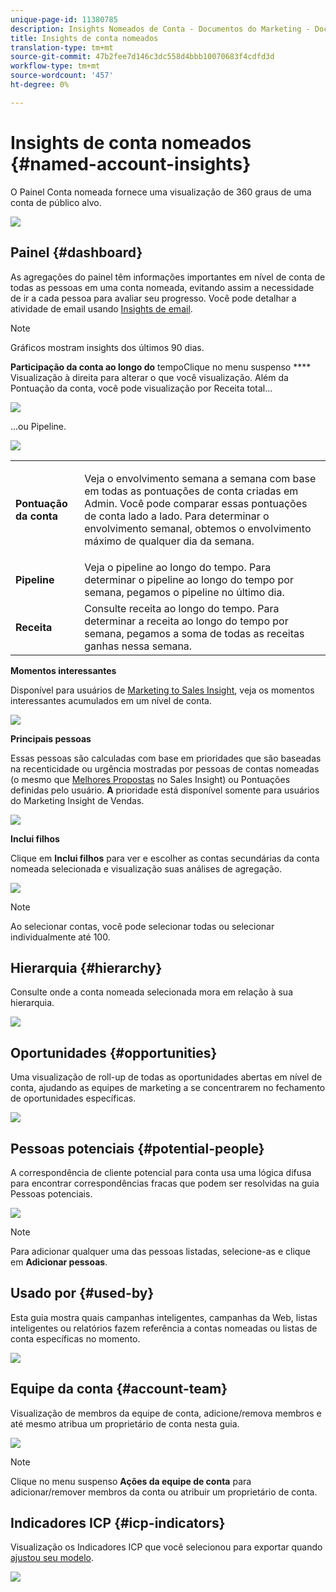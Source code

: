 ```yaml
---
unique-page-id: 11380785
description: Insights Nomeados de Conta - Documentos do Marketing - Documentação do Produto
title: Insights de conta nomeados
translation-type: tm+mt
source-git-commit: 47b2fee7d146c3dc558d4bbb10070683f4cdfd3d
workflow-type: tm+mt
source-wordcount: '457'
ht-degree: 0%

---
```



# Insights de conta nomeados {#named-account-insights}

O Painel Conta nomeada fornece uma visualização de 360 graus de uma conta de público alvo.

![](assets/one-1.png)

## Painel {#dashboard}

As agregações do painel têm informações importantes em nível de conta de todas as pessoas em uma conta nomeada, evitando assim a necessidade de ir a cada pessoa para avaliar seu progresso. Você pode detalhar a atividade de email usando [Insights de email](http://docs.marketo.com/display/DOCS/Filtering+in+Email+Insights#FilteringinEmailInsights-AccountBasedMarketing).

>[!NOTE]
>
>Gráficos mostram insights dos últimos 90 dias.

**Participação da conta ao longo do** tempoClique no menu suspenso  **** Visualização à direita para alterar o que você visualização. Além da Pontuação da conta, você pode visualização por Receita total...

![](assets/two-new.png)

...ou Pipeline.

![](assets/three-new.png)

<table> 
 <tbody> 
  <tr> 
   <td><strong>Pontuação da conta</strong></td> 
   <td><p>Veja o envolvimento semana a semana com base em todas as pontuações de conta criadas em Admin. Você pode comparar essas pontuações de conta lado a lado. Para determinar o envolvimento semanal, obtemos o envolvimento máximo de qualquer dia da semana.</p></td> 
  </tr> 
  <tr> 
   <td><strong>Pipeline</strong></td> 
   <td>Veja o pipeline ao longo do tempo. Para determinar o pipeline ao longo do tempo por semana, pegamos o pipeline no último dia.</td> 
  </tr> 
  <tr> 
   <td><strong>Receita</strong></td> 
   <td>Consulte receita ao longo do tempo. Para determinar a receita ao longo do tempo por semana, pegamos a soma de todas as receitas ganhas nessa semana.</td> 
  </tr> 
 </tbody> 
</table>

**Momentos interessantes**

Disponível para usuários de [Marketing to Sales Insight](http://docs.marketo.com/display/DOCS/Marketo+Sales+Insight), veja os momentos interessantes acumulados em um nível de conta.

![](assets/int-mom.png)

**Principais pessoas**

Essas pessoas são calculadas com base em prioridades que são baseadas na recenticidade ou urgência mostradas por pessoas de contas nomeadas (o mesmo que [Melhores Propostas](http://docs.marketo.com/display/DOCS/Priority,+Urgency,+Relative+Score,+and+Best+Bets) no Sales Insight) ou Pontuações definidas pelo usuário. **A** prioridade está disponível somente para usuários do Marketing Insight de Vendas.

![](assets/top-ten.png)

**Inclui filhos**

Clique em **Inclui filhos** para ver e escolher as contas secundárias da conta nomeada selecionada e visualização suas análises de agregação.

![](assets/abm.png)

>[!NOTE]
>
>Ao selecionar contas, você pode selecionar todas ou selecionar individualmente até 100.

## Hierarquia {#hierarchy}

Consulte onde a conta nomeada selecionada mora em relação à sua hierarquia.

![](assets/hierarchy.png)

## Oportunidades {#opportunities}

Uma visualização de roll-up de todas as oportunidades abertas em nível de conta, ajudando as equipes de marketing a se concentrarem no fechamento de oportunidades específicas.

![](assets/four-1.png)

## Pessoas potenciais {#potential-people}

A correspondência de cliente potencial para conta usa uma lógica difusa para encontrar correspondências fracas que podem ser resolvidas na guia Pessoas potenciais.

![](assets/five-1.png)

>[!NOTE]
>
>Para adicionar qualquer uma das pessoas listadas, selecione-as e clique em **Adicionar pessoas**.

## Usado por {#used-by}

Esta guia mostra quais campanhas inteligentes, campanhas da Web, listas inteligentes ou relatórios fazem referência a contas nomeadas ou listas de conta específicas no momento.

![](assets/six-1.png)

## Equipe da conta {#account-team}

Visualização de membros da equipe de conta, adicione/remova membros e até mesmo atribua um proprietário de conta nesta guia.

![](assets/seven-1.png)

>[!NOTE]
>
>Clique no menu suspenso **Ações da equipe de conta** para adicionar/remover membros da conta ou atribuir um proprietário de conta.

## Indicadores ICP {#icp-indicators}

Visualização os Indicadores ICP que você selecionou para exportar quando [ajustou seu modelo](http://docs.marketo.com/display/DOCS/Account+AI+Overview#AccountAIOverview-ModelTuning).

![](assets/eight.png)

